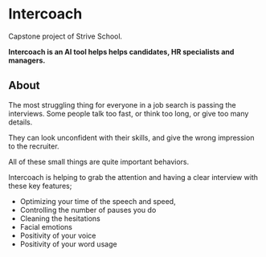 # Intercoach

Capstone project of Strive School. 

**Intercoach is an AI tool helps helps candidates, HR specialists and managers.**

## About

The most struggling thing for everyone in a job search is passing the interviews. 
Some people talk too fast, or think too long, or give too many details. 

They can look unconfident with their skills, and give the wrong impression to the recruiter.

All of these small things are quite important behaviors.

Intercoach is helping to grab the attention and having a clear interview with these key features;
* Optimizing your time of the speech and speed,
* Controlling the number of pauses you do
* Cleaning the hesitations 
* Facial emotions
* Positivity of your voice
* Positivity of your word usage


